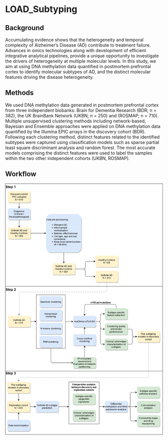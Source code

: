 # LOAD_Subtyping

## Background
Accumulating evidence shows that the heterogeneity and temporal complexity of Alzheimer’s Disease (AD) contribute to treatment failure. Advances in omics technologies along with development of efficient integrative analytical pipelines, provide a unique opportunity to investigate the drivers of heterogeneity at multiple molecular levels. In this study, we aim at using DNA methylation data quantified in postmortem prefrontal cortex to identify molecular subtypes of AD, and the distinct molecular features driving the disease heterogeneity.

## Methods
We used DNA methylation data generated in postmortem prefrontal cortex from three independent biobanks: Brain for Dementia Research (BDR; n = 382), the UK BrainBank Network (UKBN; n = 250) and (ROSMAP; n = 710). Multiple unsupervised clustering methods including network-based, Bayesian and Ensemble approaches were applied on DNA methylation data quantified by the Illumina EPIC arrays in the discovery cohort (BDR). Following each clustering method, distinct features related to the identified subtypes were captured using classification models such as sparse partial least square discriminant analysis and random forest. The most accurate models comprising the distinct features were used to label the samples within the two other independent cohorts (UKBN, ROSMAP). 


## Workflow

![Subtyping](./images/Subtyping_pipeline.png)
